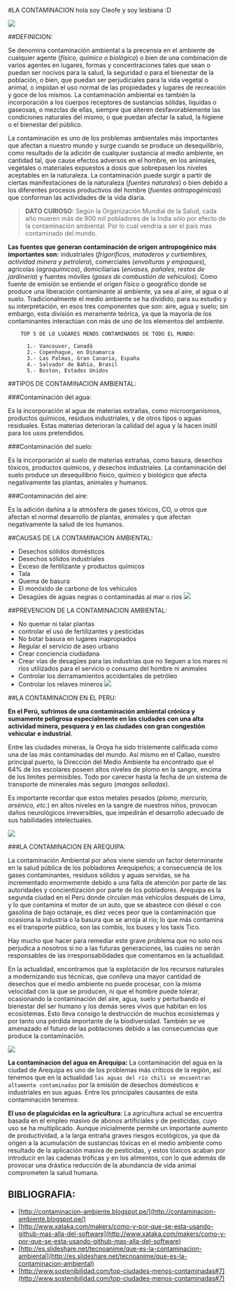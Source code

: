 #LA CONTAMINACION
hola soy Cleofe y soy lesbiana :D

![](http://files.seresvivosmovera.webnode.es/200000102-03a2d049bd/contaminacion%201[1].jpg)

##DEFINICION:

Se denomina contaminación ambiental a la precensia en el ambiente de cualquier agente (*físico, químico o biológico*) o bien de una combinación de varios agentes en lugares, formas y concentraciones tales que sean o puedan ser nocivos para la salud, la seguridad o para el bienestar de la población, o bien, que puedan ser perjudiciales para la vida vegetal o animal, o impidan el uso normal de las propiedades y lugares de recreación y goce de los mismos. La contaminación ambiental es también la incorporación a los cuerpos receptores de sustancias sólidas, liquidas o gaseosas, o mezclas de ellas, siempre que alteren desfavorablemente las condiciones naturales del mismo, o que puedan afectar la salud, la higiene o el bienestar del público.

La contaminación es uno de los problemas ambientales más importantes que afectan a nuestro mundo y surge cuando se produce un desequilibrio, como resultado de la adición de cualquier sustancia al medio ambiente, en cantidad tal, que cause efectos adversos en el hombre, en los animales, vegetales o materiales expuestos a dosis que sobrepasen los niveles aceptables en la naturaleza.
La contaminación puede surgir a partir de ciertas manifestaciones de la naturaleza (*fuentes naturales*) o bien debido a los diferentes procesos productivos del hombre (*fuentes antropogénicas*) que conforman las actividades de la vida diaria.

>**DATO CURIOSO:**
>Según la Organización Mundial de la Salud, cada año mueren más de 900 mil pobladores de la India sólo por efecto de la contaminación ambiental. Por lo cual vendria a ser el pais mas contaminado del mundo. 

**Las fuentes que generan contaminación de origen antropogénico más importantes son:** industriales (*frigoríficos, mataderos y curtiembres, actividad minera y petrolera*), comerciales (*envolturas y empaques*), agrícolas (*agroquímicos*), domiciliarias (*envases, pañales, restos de jardinería*) y fuentes móviles (*gases de combustión de vehículos*). Como fuente de emisión se entiende el origen físico o geográfico donde se produce una liberación contaminante al ambiente, ya sea al aire, al agua o al suelo. Tradicionalmente el medio ambiente se ha dividido, para su estudio y su interpretación, en esos tres componentes que son: aire, agua y suelo; sin embargo, esta división es meramente teórica, ya que la mayoría de los contaminantes interactúan con más de uno de los elementos del ambiente.

```
    TOP 5 DE LO LUGARES MENOS CONTAMINADOS DE TODO EL MUNDO:
    
      1.- Vancouver, Canadá
      2.- Copenhague, en Dinamarca
      3.- Las Palmas, Gran Canaria, España
      4.- Salvador de Bahía, Brasil
      5.- Boston, Estados Unidos
```

##TIPOS DE CONTAMINACION AMBIENTAL:

###Contaminación del agua: 

Es la incorporación al agua de materias extrañas, como microorganismos, productos químicos, residuos industriales, y de otros tipos o aguas residuales. Estas materias deterioran la calidad del agua y la hacen inútil para los usos pretendidos.

###Contaminación del suelo: 

Es la incorporación al suelo de materias extrañas, como basura, desechos tóxicos, productos químicos, y desechos industriales. La contaminación del suelo produce un desequilibrio físico, químico y biológico que afecta negativamente las plantas, animales y humanos.

###Contaminación del aire: 

Es la adición dañina a la atmósfera de gases tóxicos, CO, u otros que afectan el normal desarrollo de plantas, animales y que afectan negativamente la salud de los humanos.

##CAUSAS DE LA CONTAMINACION AMBIENTAL:

- Desechos sólidos domésticos
- Desechos sólidos industriales
- Exceso de fertilizante y productos químicos
- Tala
- Quema de basura
- El monóxido de carbono de los vehículos
- Desagües de aguas negras o contaminadas al mar o ríos
![](http://static.latercera.com/20150727/2156257.jpg)

##PREVENCION DE LA CONTAMINACION AMBIENTAL:

- No quemar ni talar plantas
- controlar el uso de fertilizantes y pesticidas
- No botar basura en lugares inapropiados
- Regular el servicio de aseo urbano
- Crear conciencia ciudadana
- Crear vías de desagües para las industrias que no lleguen a los mares ni ríos utilizados para el servicio o consumo del hombre ni animales
- Controlar los derramamientos accidentales de petróleo
- Controlar los relaves mineros
![](http://rinconeducativo.org/contenidoextra/radiacio/MUNDO_SUCIO.jpg)

##LA CONTAMINACION EN EL PERU:

**En el Perú, sufrimos de una contaminación ambiental crónica y sumamente peligrosa especialmente en las ciudades con una alta actividad minera, pesquera y en las ciudades con gran congestión vehicular e industrial**.

Entre las ciudades mineras, la Oroya ha sido tristemente calificada como una de las más contaminadas del mundo. Así mismo en el Callao, nuestro principal puerto, la Dirección del Medio Ambiente ha encontrado que el 64% de los escolares poseen altos niveles de plomo en la sangre, encima de los límites permisibles. Todo por carecer hasta la fecha de un sistema de transporte de minerales más seguro (*mangas selladas*).

Es importante recordar que estos metales pesados (*plomo, mercurio, arsénico, etc.*) en altos niveles en la sangre de nuestros niños, provocan daños neurológicos irreversibles, que impedirán el desarrollo adecuado de sus habilidades intelectuales.

![](http://cde.peru.com/ovejanegra/uploads/2012/05/IMG_2874.jpg)

###LA CONTAMINACION EN AREQUIPA:

La contaminación Ambiental por años viene siendo un factor determinante en la salud pública de los pobladores Arequipeños; a consecuencia de los gases contaminantes, residuos sólidos y aguas servidas, se ha incrementado enormemente debido a una falta de atención por parte de las autoridades y concientización por parte de los pobladores. Arequipa es la segunda ciudad en el Perú donde circulan más vehículos después de Lima, y lo que contamina el motor de un auto, que se abastece con diésel o con gasolina de bajo octanaje, es diez veces peor que la contaminación que ocasiona la industria o la basura que se arroja al río; lo que más contamina es el transporte público, son las combis, los buses y los taxis Tico.

Hay mucho que hacer para remediar este grave problema que no solo nos perjudica a nosotros si no a las futuras generaciones, las cuales no serán responsables de las irresponsabilidades que comentamos en la actualidad.

En la actualidad, encontramos que la explotación de los recursos naturales a modernizando sus técnicas, que conlleva una mayor cantidad de desechos que el medio ambiente no puede procesar, con la misma velocidad con la que se producen, ni que el hombre puede tolerar, ocasionando la contaminación del aire, agua, suelo y perturbando el bienestar del ser humano y los demás seres vivos que habitan en los ecosistemas. Esto lleva consigo la destrucción de muchos ecosistemas y por tanto una pérdida importante de la biodiversidad. También se ve amenazado el futuro de las poblaciones debido a las consecuencias que produce la contaminación.

![](http://static.panoramio.com/photos/original/61834799.jpg)

  **La contaminacion del agua en Arequipa:** La contaminación del agua en la ciudad de Arequipa es uno de los problemas más críticos de la región, así tenemos que en la actualidad `las aguas del río chili se encuentran altamente contaminadas` por la emisión de desechos domésticos e industriales en sus aguas. Entre los principales causantes de esta contaminación tenemos:

  **El uso de plaguicidas en la agricultura**: La agricultura actual se encuentra basada en el empleo masivo de abonos artificiales y de pesticidas, cuyo uso se ha multiplicado. Aunque inicialmente permite un importante aumento de productividad, a la larga entraña graves riesgos ecológicos, ya que da origen a la acumulación de sustancias tóxicas en el medio ambiente como resultado de la aplicación masiva de pesticidas, y estos tóxicos acaban por introducir en las cadenas tróficas y en los alimentos, con lo que además de provocar una drástica reducción de la abundancia de vida animal comprometen la salud humana.


## BIBLIOGRAFIA:
- [http://contaminacion-ambiente.blogspot.pe/](http://contaminacion-ambiente.blogspot.pe/)
- [http://www.xataka.com/makers/como-y-por-que-se-esta-usando-github-mas-alla-del-software](http://www.xataka.com/makers/como-y-por-que-se-esta-usando-github-mas-alla-del-software)
- [http://es.slideshare.net/tecnoanime/que-es-la-contaminacion-ambiental](http://es.slideshare.net/tecnoanime/que-es-la-contaminacion-ambiental)
- [http://www.sostenibilidad.com/top-ciudades-menos-contaminadas#7](http://www.sostenibilidad.com/top-ciudades-menos-contaminadas#7)

